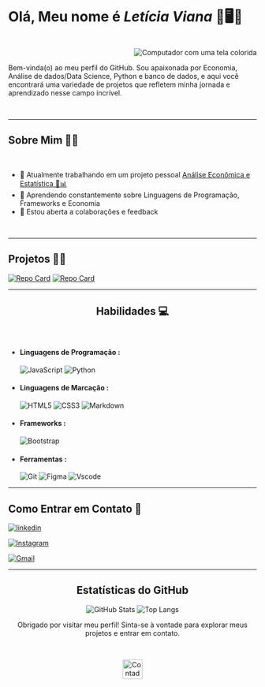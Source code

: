 # Olá, Meu nome é _**Letícia Viana**_ 🛫🖥️🎯
<br>
<img src=https://static.vecteezy.com/system/resources/thumbnails/026/872/102/small/desktop-computer-retrowave-lofi-80s-clipart-ai-generated-free-png.png align="right" alt="Computador com uma tela colorida" >

<br>

<p align="left"> Bem-vinda(o) ao meu perfil do GitHub. Sou apaixonada por Economia, Análise de dados/Data Science, Python e banco de dados, e aqui você encontrará uma variedade de projetos que refletem minha jornada e aprendizado nesse campo incrível.</p>

<br>

----


## Sobre Mim 🧘‍♀️

<br>

- 🔭 Atualmente trabalhando em um projeto pessoal [Análise Econômica e Estatística 💸📊](https://github.com/VianaLet/Python-Curso-em-v-deo/blob/main/README.md)
- 🌱 Aprendendo constantemente sobre Linguagens de Programação, Frameworks e Economia
- 🥂 Estou aberta a colaborações e feedback

<br>

----

## Projetos 💙🌟

[![Repo Card](https://github-readme-stats.vercel.app/api/pin/?username=VianaLet&repo=Python-Curso-em-v-deo&bg_color=000&border_color=0579C3&show_icons=true&icon_color=0579C3&title_color=00AEFF&text_color=FFF)](https://github.com/VianaLet/Python-Curso-em-v-deo/blob/main/README.md)
[![Repo Card](https://github-readme-stats.vercel.app/api/pin/?username=VianaLet&repo=Senac-Desenvolvedor-Front&bg_color=000&border_color=0579C3&show_icons=true&icon_color=0579C3&title_color=00AEFF&text_color=FFF)]([https://github.com/VianaLet/Python-Curso-em-v-deo/blob/main/README.md](https://github.com/VianaLet/Senac-Desenvolvedor-Front))


----

<h2 align="center"> Habilidades 💻</h2>

<br>

- #### Linguagens de Programação :

    ![JavaScript](https://img.shields.io/badge/JavaScript-F7DF1E?style=for-the-badge&logo=javascript&logoColor=black)
    ![Python](https://img.shields.io/badge/python-3670A0?style=for-the-badge&logo=python&logoColor=ffdd54)
  
- #### Linguagens de Marcação :
    ![HTML5](https://img.shields.io/badge/HTML5-E34F26?style=for-the-badge&logo=html5&logoColor=white)
    ![CSS3](https://img.shields.io/badge/CSS3-1572B6?style=for-the-badge&logo=css3&logoColor=white)
    ![Markdown](https://img.shields.io/badge/Markdown-000?style=for-the-badge&logo=markdown)

- #### Frameworks :
    ![Bootstrap](https://img.shields.io/badge/-boostrap-0D1117?style=for-the-badge&logo=bootstrap&labelColor=0D1117)

- #### Ferramentas :
    ![Git](https://img.shields.io/badge/GIT-E44C30?style=for-the-badge&logo=git&logoColor=white)
    ![Figma](https://img.shields.io/badge/Figma-696969?style=for-the-badge&logo=figma&logoColor=figma)
    ![Vscode](https://img.shields.io/badge/Vscode-007ACC?style=for-the-badge&logo=visual-studio-code&logoColor=white)

----

## Como Entrar em Contato 📱


[![linkedin](https://img.shields.io/badge/LinkedIn-0077B5?style=for-the-badge&logo=linkedin&logoColor=white)](https://www.linkedin.com/in/leticia-gomes-2372571a8/)

[![Instagram](https://img.shields.io/badge/-Instagram-%23E4405F?style=for-the-badge&logo=instagram&logoColor=white)](https://www.instagram.com/let.rain/)

[![Gmail](https://img.shields.io/badge/Gmail-333333?style=for-the-badge&logo=gmail&logoColor=red)](mailto:leticiia.v.p@gmail.com)


----

<h2 align="center"> Estatísticas do GitHub </h2>
<div align=center>

![GitHub Stats](https://github-readme-stats.vercel.app/api?username=VianaLet&theme=transparent&bg_color=ffffff00&border_color=30A3DC&show_icons=true&icon_color=0579C3&title_color=00AEFF&text_color=417E87)
 ![Top Langs](https://github-readme-stats-git-masterrstaa-rickstaa.vercel.app/api/top-langs/?username=VianaLet&layout=compact&&bg_color=000&border_color=30A3DC&title_color=00AEFF&text_color=00AEFF)
</div>

<p align=center >Obrigado por visitar meu perfil! Sinta-se à vontade para explorar meus projetos e entrar em contato.</p>

<br>

 <p align="center"> 
     <img align="center" src="https://visitor-badge.feriirawann.repl.co/?username=VianaLet&repo=VianaLet&style=for-the-badge&label=Visitantes&logo=OpenTelemetry&color=141321&contentType=svg" alt="Contador de Visitas do Perfil no Github de Letícia" height="40px"/>
   
 </p>

